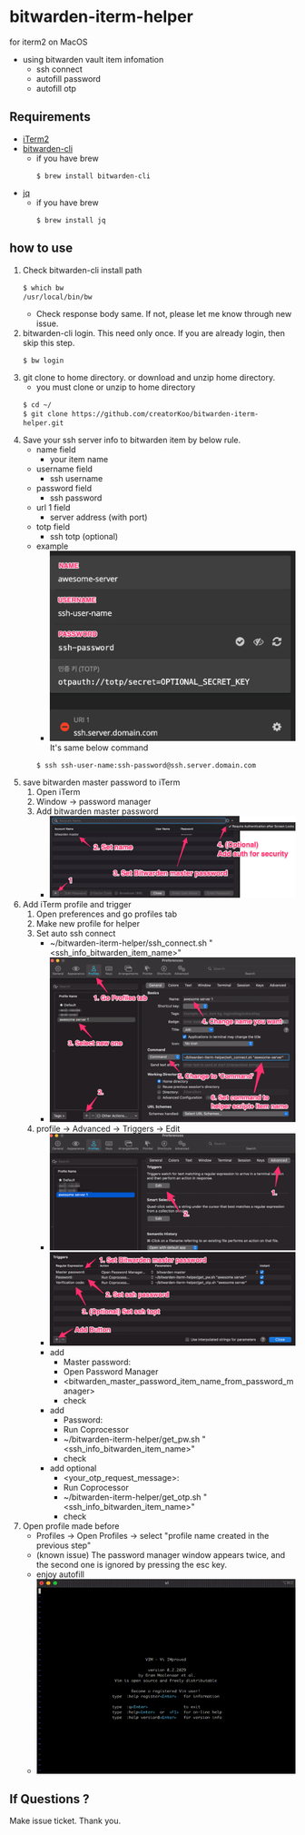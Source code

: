 # bitwarden-iterm-helper

for iterm2 on MacOS

* using bitwarden vault item infomation
    * ssh connect
    * autofill password
    * autofill otp

## Requirements

* [iTerm2](https://iterm2.com/)
* [bitwarden-cli](https://github.com/bitwarden/cli)
    * if you have brew
        ```
        $ brew install bitwarden-cli
        ```
* [jq](https://stedolan.github.io/jq/)
    * if you have brew
        ```
        $ brew install jq
        ```

## how to use

1. Check bitwarden-cli install path
    ```
    $ which bw
    /usr/local/bin/bw
    ```
    * Check response body same. If not, please let me know through new issue.
1. bitwarden-cli login. This need only once. If you are already login, then skip this step.
    ```
    $ bw login
    ```
1. git clone to home directory. or download and unzip home directory.
    * you must clone or unzip to home directory
    ```
    $ cd ~/
    $ git clone https://github.com/creatorKoo/bitwarden-iterm-helper.git
    ```
1. Save your ssh server info to bitwarden item by below rule.
    * name field
        * your item name
    * username field
        * ssh username
    * password field
        * ssh password
    * url 1 field
        * server address (with port)
    * totp field
        * ssh totp (optional)
    * example
        * ![bitwarden-item-example](https://raw.githubusercontent.com/creatorKoo/bitwarden-iterm-helper/17b1e6dd495ca24a12473a0ce44b36f76a9184be/img/bitwarden-item-example.png)
        It's same below command
        ```
        $ ssh ssh-user-name:ssh-password@ssh.server.domain.com
        ```
1. save bitwarden master password to iTerm
    1. Open iTerm
    1. Window -> password manager
    1. Add bitwarden master password
        * ![iTerm-password-manager-example](https://raw.githubusercontent.com/creatorKoo/bitwarden-iterm-helper/main/img/iTerm-password-manager-example.png)
1. Add iTerm profile and trigger
    1. Open preferences and go profiles tab
    1. Make new profile for helper
    1. Set auto ssh connect
        * ~/bitwarden-iterm-helper/ssh_connect.sh "<ssh_info_bitwarden_item_name>"
        * ![iTerm-profile-image-example](https://raw.githubusercontent.com/creatorKoo/bitwarden-iterm-helper/main/img/iTerm-profile-image-example.png)
    1. profile -> Advanced -> Triggers -> Edit
        * ![iTerm-profile-advanced-tab-example](https://raw.githubusercontent.com/creatorKoo/bitwarden-iterm-helper/main/img/iTerm-profile-advanced-tab-example.png)
        * ![iTerm-profile-triggers-example](https://raw.githubusercontent.com/creatorKoo/bitwarden-iterm-helper/main/img/iTerm-profile-triggers-example.png)
        * add
            * Master password:
            * Open Password Manager
            * <bitwarden_master_password_item_name_from_password_manager>
            * check
        * add
            * Password:
            * Run Coprocessor
            * ~/bitwarden-iterm-helper/get_pw.sh "<ssh_info_bitwarden_item_name>"
            * check
        * add optional
            * <your_otp_request_message>:
            * Run Coprocessor
            * ~/bitwarden-iterm-helper/get_otp.sh "<ssh_info_bitwarden_item_name>"
            * check
1. Open profile made before
    * Profiles -> Open Profiles -> select "profile name created in the previous step"
    * (known issue) The password manager window appears twice, and the second one is ignored by pressing the esc key.
    * enjoy autofill
    * ![bitwarden-iterm-helper-example](https://raw.githubusercontent.com/creatorKoo/bitwarden-iterm-helper/main/img/bitwarden-iterm-helper-example.gif)

## If Questions ?

Make issue ticket. Thank you.